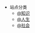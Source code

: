 <!-- _navbar.md -->

* 站点分类
	* [@知识](/initwithmarkdown/知识/)
	* [@人生](/initwithmarkdown/人生/)
	* [@社会](/initwithmarkdown/社会/)
	